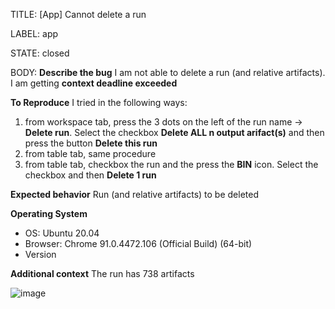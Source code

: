 TITLE:
[App] Cannot delete a run

LABEL:
app

STATE:
closed

BODY:
**Describe the bug**
I am not able to delete a run (and relative artifacts). I am getting **context deadline exceeded**

**To Reproduce**
I tried in the following ways:

1. from workspace tab, press the 3 dots on the left of the run name -> **Delete run**. Select the checkbox **Delete ALL n output arifact(s)** and then press the button **Delete this run** 
2. from table tab, same procedure 
3. from table tab, checkbox the run and the press the **BIN** icon. Select the checkbox and then **Delete 1 run**

**Expected behavior**
Run (and relative artifacts) to be deleted

**Operating System**
 - OS: Ubuntu 20.04
 - Browser: Chrome 91.0.4472.106 (Official Build) (64-bit)
 - Version 

**Additional context**
The run has 738 artifacts

![image](https://user-images.githubusercontent.com/10034153/124474301-ab194d00-dda0-11eb-9efc-fa06953bd302.png)


